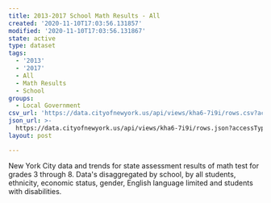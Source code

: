 ```yaml
---
title: 2013-2017 School Math Results - All
created: '2020-11-10T17:03:56.131857'
modified: '2020-11-10T17:03:56.131867'
state: active
type: dataset
tags:
  - '2013'
  - '2017'
  - All
  - Math Results
  - School
groups:
  - Local Government
csv_url: 'https://data.cityofnewyork.us/api/views/kha6-7i9i/rows.csv?accessType=DOWNLOAD'
json_url: >-
  https://data.cityofnewyork.us/api/views/kha6-7i9i/rows.json?accessType=DOWNLOAD
layout: post

---
```

New York City data and trends for state assessment results of math test for grades 3 through 8. Data's disaggregated by school, by all students, ethnicity, economic status, gender, English language limited and students with disabilities.
